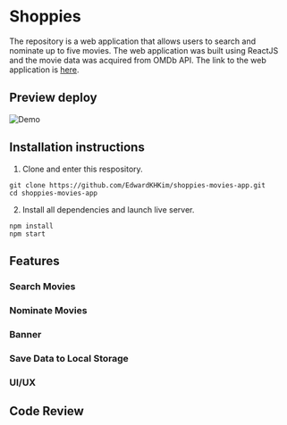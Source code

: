 # Shoppies 

The repository is a web application that allows users to search and nominate up to five movies. The web application was built using ReactJS and the movie data was acquired from OMDb API. The link to the web application is [here](https://shoppies-movies-app.netlify.app/). 

## Preview deploy 
![Demo](demo-full.gif)

## Installation instructions 
1. Clone and enter this respository.  
```
git clone https://github.com/EdwardKHKim/shoppies-movies-app.git
cd shoppies-movies-app
```
2. Install all dependencies and launch live server. 
```
npm install 
npm start 
```

## Features 
### Search Movies 

### Nominate Movies 
### Banner 
### Save Data to Local Storage 
### UI/UX 

## Code Review 
